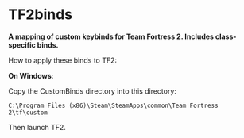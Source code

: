TF2binds
========
**A mapping of custom keybinds for Team Fortress 2. Includes class-specific binds.**

How to apply these binds to TF2:

**On Windows**: 

Copy the CustomBinds directory into this directory: 

`C:\Program Files (x86)\Steam\SteamApps\common\Team Fortress 2\tf\custom`

Then launch TF2.
